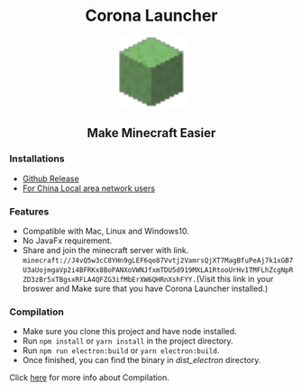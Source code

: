 <h1 align="center"> Corona Launcher </h1>

<div align="center">
    <img src="./build/icons/128x128.png"/>
</div>

<h2 align="center"> Make Minecraft Easier </h2>

### Installations
- [Github Release](https://github.com/bblwbtd/CoronaLauncher/releases)
- [For China Local area network users]()

### Features
- Compatible with Mac, Linux and Windows10.
- No JavaFx requirement.
- Share and join the minecraft server with link. 
`minecraft://J4vQ5w3cC8YHn9gLEF6qe87Vvtj2VamrsQjXT7MagBfuPeAj7k1xGB7U3aUojmgaVp2i4BFRKx8BoPANXoVWNJfxmTDU5d919MXLA1RtooUrHv1TMFLhZcgNpRZD3zBr5xTBgsxRFLA4QFZG3ifMbErXW6QHRnXshFYY.`(Visit this link in your broswer and Make sure that you have Corona Launcher installed.)

### Compilation
- Make sure you clone this project and have node installed.
- Run `npm install` or `yarn install` in the project directory.
- Run `npm run electron:build` or `yarn electron:build`.
- Once finished, you can find the binary in *dist_electron* directory.

Click [here](https://nklayman.github.io/vue-cli-plugin-electron-builder/) for more info about Compilation.
